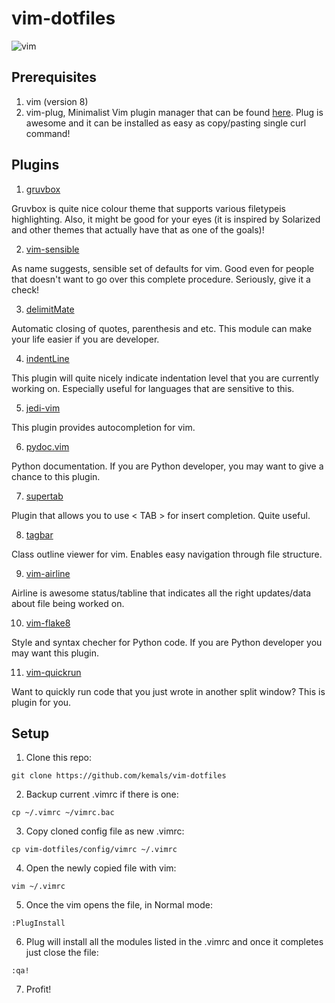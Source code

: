 # vim-dotfiles

![vim](https://i.imgur.com/j5zBgjW.png)

## Prerequisites

1. vim (version 8)
2. vim-plug, Minimalist Vim plugin manager that can be found [here](https://github.com/junegunn/vim-plug). Plug is awesome and it can be installed as easy as copy/pasting single curl command! 

## Plugins

1. [gruvbox](https://github.com/morhetz/gruvbox)

Gruvbox is quite nice colour theme that supports various filetypeis highlighting. Also, it might be good for your eyes (it is inspired by Solarized and other themes that actually have that as one of the goals)!

2. [vim-sensible](https://github.com/tpope/vim-sensible)

As name suggests, sensible set of defaults for vim. Good even for people that doesn't want to go over this complete procedure. Seriously, give it a check!

3. [delimitMate](https://github.com/Raimondi/delimitMate)

Automatic closing of quotes, parenthesis and etc. This module can make your life easier if you are developer.

4. [indentLine](https://github.com/Yggdroot/indentLine)

This plugin will quite nicely indicate indentation level that you are currently working on. Especially useful for languages that are sensitive to this. 

5. [jedi-vim](https://github.com/davidhalter/jedi-vim)

This plugin provides autocompletion for vim.

6. [pydoc.vim](https://github.com/fs111/pydoc.vim)

Python documentation. If you are Python developer, you may want to give a chance to this plugin. 

7. [supertab](https://github.com/ervandew/supertab)

Plugin that allows you to use < TAB > for insert completion. Quite useful.

8. [tagbar](https://github.com/majutsushi/tagbar)

Class outline viewer for vim. Enables easy navigation through file structure. 

9. [vim-airline](https://github.com/vim-airline/vim-airline)

Airline is awesome status/tabline that indicates all the right updates/data about file being worked on.

10. [vim-flake8](https://github.com/nvie/vim-flake8)

Style and syntax checher for Python code. If you are Python developer you may want this plugin.

11. [vim-quickrun](https://github.com/thinca/vim-quickrun)

Want to quickly run code that you just wrote in another split window? This is plugin for you. 

## Setup

1. Clone this repo:
```
git clone https://github.com/kemals/vim-dotfiles
```
2. Backup current .vimrc if there is one:
```
cp ~/.vimrc ~/vimrc.bac
```
3. Copy cloned config file as new .vimrc:
```
cp vim-dotfiles/config/vimrc ~/.vimrc
```
4. Open the newly copied file with vim:
```
vim ~/.vimrc
```
5. Once the vim opens the file, in Normal mode:
```
:PlugInstall
```
6. Plug will install all the modules listed in the .vimrc and once it completes just close the file:
```
:qa!
```
7. Profit! 
